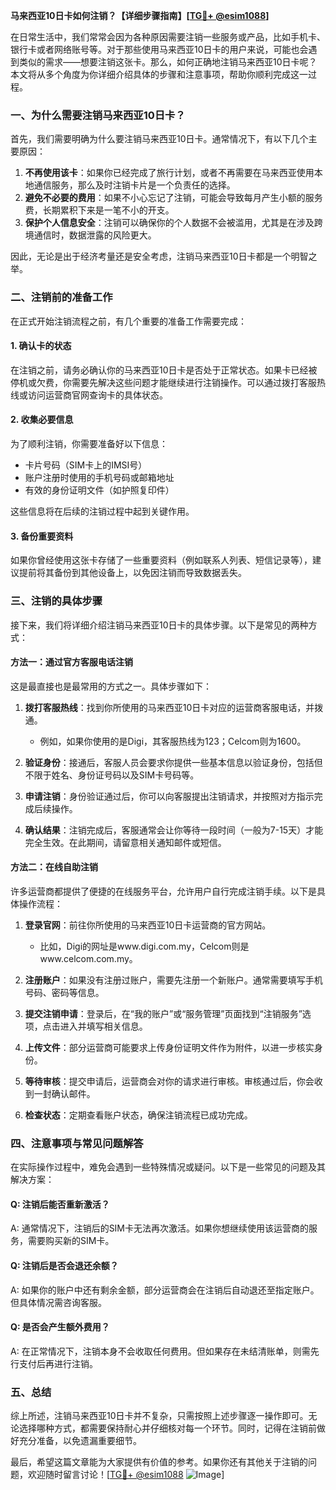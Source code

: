 **马来西亚10日卡如何注销？【详细步骤指南】[[TG💪+ @esim1088](https://t.me/s/esim1088)]**

在日常生活中，我们常常会因为各种原因需要注销一些服务或产品，比如手机卡、银行卡或者网络账号等。对于那些使用马来西亚10日卡的用户来说，可能也会遇到类似的需求——想要注销这张卡。那么，如何正确地注销马来西亚10日卡呢？本文将从多个角度为你详细介绍具体的步骤和注意事项，帮助你顺利完成这一过程。

### 一、为什么需要注销马来西亚10日卡？

首先，我们需要明确为什么要注销马来西亚10日卡。通常情况下，有以下几个主要原因：

1. **不再使用该卡**：如果你已经完成了旅行计划，或者不再需要在马来西亚使用本地通信服务，那么及时注销卡片是一个负责任的选择。
2. **避免不必要的费用**：如果不小心忘记了注销，可能会导致每月产生小额的服务费，长期累积下来是一笔不小的开支。
3. **保护个人信息安全**：注销可以确保你的个人数据不会被滥用，尤其是在涉及跨境通信时，数据泄露的风险更大。

因此，无论是出于经济考量还是安全考虑，注销马来西亚10日卡都是一个明智之举。

### 二、注销前的准备工作

在正式开始注销流程之前，有几个重要的准备工作需要完成：

#### 1. 确认卡的状态
在注销之前，请务必确认你的马来西亚10日卡是否处于正常状态。如果卡已经被停机或欠费，你需要先解决这些问题才能继续进行注销操作。可以通过拨打客服热线或访问运营商官网查询卡的具体状态。

#### 2. 收集必要信息
为了顺利注销，你需要准备好以下信息：
- 卡片号码（SIM卡上的IMSI号）
- 账户注册时使用的手机号码或邮箱地址
- 有效的身份证明文件（如护照复印件）

这些信息将在后续的注销过程中起到关键作用。

#### 3. 备份重要资料
如果你曾经使用这张卡存储了一些重要资料（例如联系人列表、短信记录等），建议提前将其备份到其他设备上，以免因注销而导致数据丢失。

### 三、注销的具体步骤

接下来，我们将详细介绍注销马来西亚10日卡的具体步骤。以下是常见的两种方式：

#### 方法一：通过官方客服电话注销
这是最直接也是最常用的方式之一。具体步骤如下：

1. **拨打客服热线**：找到你所使用的马来西亚10日卡对应的运营商客服电话，并拨通。
   - 例如，如果你使用的是Digi，其客服热线为123；Celcom则为1600。
   
2. **验证身份**：接通后，客服人员会要求你提供一些基本信息以验证身份，包括但不限于姓名、身份证号码以及SIM卡号码等。

3. **申请注销**：身份验证通过后，你可以向客服提出注销请求，并按照对方指示完成后续操作。

4. **确认结果**：注销完成后，客服通常会让你等待一段时间（一般为7-15天）才能完全生效。在此期间，请留意相关通知邮件或短信。

#### 方法二：在线自助注销
许多运营商都提供了便捷的在线服务平台，允许用户自行完成注销手续。以下是具体操作流程：

1. **登录官网**：前往你所使用的马来西亚10日卡运营商的官方网站。
   - 比如，Digi的网址是www.digi.com.my，Celcom则是www.celcom.com.my。

2. **注册账户**：如果没有注册过账户，需要先注册一个新账户。通常需要填写手机号码、密码等信息。

3. **提交注销申请**：登录后，在“我的账户”或“服务管理”页面找到“注销服务”选项，点击进入并填写相关信息。

4. **上传文件**：部分运营商可能要求上传身份证明文件作为附件，以进一步核实身份。

5. **等待审核**：提交申请后，运营商会对你的请求进行审核。审核通过后，你会收到一封确认邮件。

6. **检查状态**：定期查看账户状态，确保注销流程已成功完成。

### 四、注意事项与常见问题解答

在实际操作过程中，难免会遇到一些特殊情况或疑问。以下是一些常见的问题及其解决方案：

#### Q: 注销后能否重新激活？
A: 通常情况下，注销后的SIM卡无法再次激活。如果你想继续使用该运营商的服务，需要购买新的SIM卡。

#### Q: 注销后是否会退还余额？
A: 如果你的账户中还有剩余金额，部分运营商会在注销后自动退还至指定账户。但具体情况需咨询客服。

#### Q: 是否会产生额外费用？
A: 在正常情况下，注销本身不会收取任何费用。但如果存在未结清账单，则需先行支付后再进行注销。

### 五、总结

综上所述，注销马来西亚10日卡并不复杂，只需按照上述步骤逐一操作即可。无论选择哪种方式，都需要保持耐心并仔细核对每一个环节。同时，记得在注销前做好充分准备，以免遗漏重要细节。

最后，希望这篇文章能为大家提供有价值的参考。如果你还有其他关于注销的问题，欢迎随时留言讨论！[[TG💪+ @esim1088](https://t.me/s/esim1088) ![Image](https://i.postimg.cc/4NQfJmqS/Snipaste-2025-05-13-00-14-12.png)]
